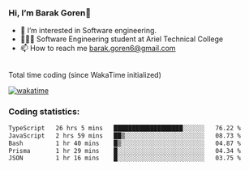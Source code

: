 ###  Hi, I’m Barak Goren👋
- 👀 I’m interested in Software engineering.
- 👨🏼‍🎓 Software Engineering student at Ariel Technical College
- 📫 How to reach me barak.goren6@gmail.com
##
Total time coding (since WakaTime initialized)

[![wakatime](https://wakatime.com/badge/user/5cc5ec80-a806-4ca2-a704-db29274e48cd.svg)](https://wakatime.com/@5cc5ec80-a806-4ca2-a704-db29274e48cd)

   
### Coding statistics:

<!--START_SECTION:waka-->

```txt
TypeScript   26 hrs 5 mins   ███████████████████░░░░░░   76.22 %
JavaScript   2 hrs 59 mins   ██▒░░░░░░░░░░░░░░░░░░░░░░   08.73 %
Bash         1 hr 40 mins    █▒░░░░░░░░░░░░░░░░░░░░░░░   04.87 %
Prisma       1 hr 29 mins    █░░░░░░░░░░░░░░░░░░░░░░░░   04.34 %
JSON         1 hr 16 mins    █░░░░░░░░░░░░░░░░░░░░░░░░   03.75 %
```

<!--END_SECTION:waka-->

<!---
barakgoren/barakgoren is a ✨ special ✨ repository because its `README.md` (this file) appears on your GitHub profile.
You can click the Preview link to take a look at your changes.
--->
